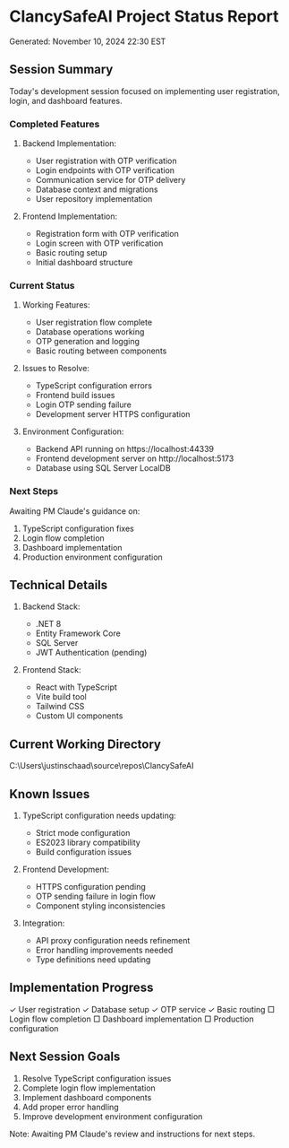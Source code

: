 # ClancySafeAI Project Status Report
Generated: November 10, 2024 22:30 EST

## Session Summary
Today's development session focused on implementing user registration, login, and dashboard features.

### Completed Features
1. Backend Implementation:
   - User registration with OTP verification
   - Login endpoints with OTP verification
   - Communication service for OTP delivery
   - Database context and migrations
   - User repository implementation

2. Frontend Implementation:
   - Registration form with OTP verification
   - Login screen with OTP verification
   - Basic routing setup
   - Initial dashboard structure

### Current Status
1. Working Features:
   - User registration flow complete
   - Database operations working
   - OTP generation and logging
   - Basic routing between components

2. Issues to Resolve:
   - TypeScript configuration errors
   - Frontend build issues
   - Login OTP sending failure
   - Development server HTTPS configuration

3. Environment Configuration:
   - Backend API running on https://localhost:44339
   - Frontend development server on http://localhost:5173
   - Database using SQL Server LocalDB

### Next Steps
Awaiting PM Claude's guidance on:
1. TypeScript configuration fixes
2. Login flow completion
3. Dashboard implementation
4. Production environment configuration

## Technical Details
1. Backend Stack:
   - .NET 8
   - Entity Framework Core
   - SQL Server
   - JWT Authentication (pending)

2. Frontend Stack:
   - React with TypeScript
   - Vite build tool
   - Tailwind CSS
   - Custom UI components

## Current Working Directory
C:\Users\justinschaad\source\repos\ClancySafeAI

## Known Issues
1. TypeScript configuration needs updating:
   - Strict mode configuration
   - ES2023 library compatibility
   - Build configuration issues

2. Frontend Development:
   - HTTPS configuration pending
   - OTP sending failure in login flow
   - Component styling inconsistencies

3. Integration:
   - API proxy configuration needs refinement
   - Error handling improvements needed
   - Type definitions need updating

## Implementation Progress
✓ User registration
✓ Database setup
✓ OTP service
✓ Basic routing
□ Login flow completion
□ Dashboard implementation
□ Production configuration

## Next Session Goals
1. Resolve TypeScript configuration issues
2. Complete login flow implementation
3. Implement dashboard components
4. Add proper error handling
5. Improve development environment configuration

Note: Awaiting PM Claude's review and instructions for next steps. 